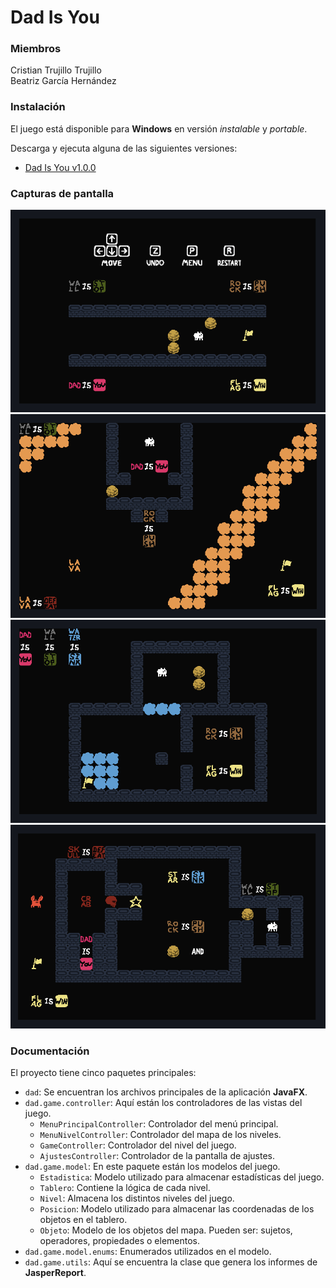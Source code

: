 # Dad Is You

### Miembros
Cristian Trujillo Trujillo <br>
Beatriz García Hernández


### Instalación
El juego está disponible para **Windows** en versión *instalable* y *portable*.

Descarga y ejecuta alguna de las siguientes versiones:

* [Dad Is You v1.0.0](https://github.com/dam-dad/DadIsYou/releases/tag/1.0.0)


### Capturas de pantalla

![alt text](https://raw.githubusercontent.com/dam-dad/DadIsYou/master/screenshots/1.png)
![alt text](https://raw.githubusercontent.com/dam-dad/DadIsYou/master/screenshots/2.png)
![alt text](https://raw.githubusercontent.com/dam-dad/DadIsYou/master/screenshots/3.png)
![alt text](https://raw.githubusercontent.com/dam-dad/DadIsYou/master/screenshots/4.png)


### Documentación

El proyecto tiene cinco paquetes principales:

* `dad`: Se encuentran los archivos principales de la aplicación **JavaFX**.
* `dad.game.controller`: Aquí están los controladores de las vistas del juego.
  * `MenuPrincipalController`: Controlador del menú principal.
  * `MenuNivelController`: Controlador del mapa de los niveles.
  * `GameController`: Controlador del nivel del juego.
  * `AjustesController`: Controlador de la pantalla de ajustes.
* `dad.game.model`: En este paquete están los modelos del juego.
  * `Estadistica`: Modelo utilizado para almacenar estadísticas del juego.
  * `Tablero`: Contiene la lógica de cada nivel.
  * `Nivel`: Almacena los distintos niveles del juego.
  * `Posicion`: Modelo utilizado para almacenar las coordenadas de los objetos en el tablero.
  * `Objeto`: Modelo de los objetos del mapa. Pueden ser: sujetos, operadores, propiedades o elementos.
* `dad.game.model.enums`: Enumerados utilizados en el modelo.
* `dad.game.utils`: Aquí se encuentra la clase que genera los informes de **JasperReport**.









